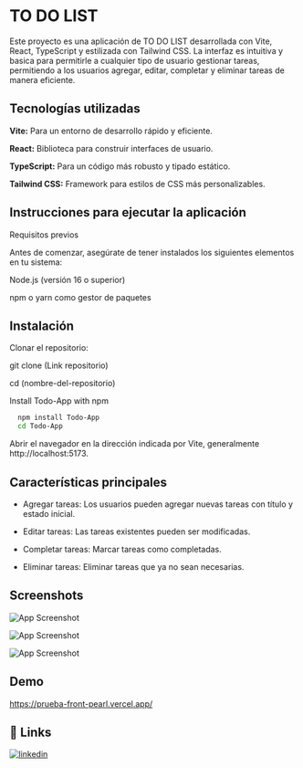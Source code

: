 
# TO DO LIST

Este proyecto es una aplicación de TO DO LIST desarrollada con Vite, React, TypeScript y estilizada con Tailwind CSS. La interfaz es intuitiva y basica para permitirle a cualquier tipo de usuario gestionar tareas, permitiendo a los usuarios agregar, editar, completar y eliminar tareas de manera eficiente.
## Tecnologías utilizadas

**Vite:** Para un entorno de desarrollo rápido y eficiente.

**React:** Biblioteca para construir interfaces de usuario.

**TypeScript:** Para un código más robusto y tipado estático.

**Tailwind CSS:** Framework para estilos de CSS más personalizables.
## Instrucciones para ejecutar la aplicación

Requisitos previos

Antes de comenzar, asegúrate de tener instalados los siguientes elementos en tu sistema:

Node.js (versión 16 o superior)

npm o yarn como gestor de paquetes
## Instalación

Clonar el repositorio:

git clone (Link repositorio)

cd (nombre-del-repositorio)

Install Todo-App with npm

```bash
  npm install Todo-App
  cd Todo-App
```

Abrir el navegador en la dirección indicada por Vite, generalmente http://localhost:5173.
    
## Características principales

- Agregar tareas: Los usuarios pueden agregar nuevas tareas con título y estado inicial.

- Editar tareas: Las tareas existentes pueden ser modificadas.

- Completar tareas: Marcar tareas como completadas.

- Eliminar tareas: Eliminar tareas que ya no sean necesarias.
## Screenshots

![App Screenshot](https://iili.io/2OWPOEx.png)

![App Screenshot](https://iili.io/2OW6bWb.png)

![App Screenshot](https://iili.io/2OWPpTX.png)




## Demo

https://prueba-front-pearl.vercel.app/


## 🔗 Links
[![linkedin](https://img.shields.io/badge/linkedin-0A66C2?style=for-the-badge&logo=linkedin&logoColor=white)](https://www.linkedin.com/in/matiasbongiovanni/)

